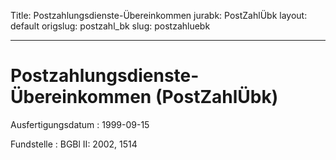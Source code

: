 Title: Postzahlungsdienste-Übereinkommen
jurabk: PostZahlÜbk
layout: default
origslug: postzahl_bk
slug: postzahluebk

---

# Postzahlungsdienste-Übereinkommen (PostZahlÜbk)

Ausfertigungsdatum
:   1999-09-15

Fundstelle
:   BGBl II: 2002, 1514

